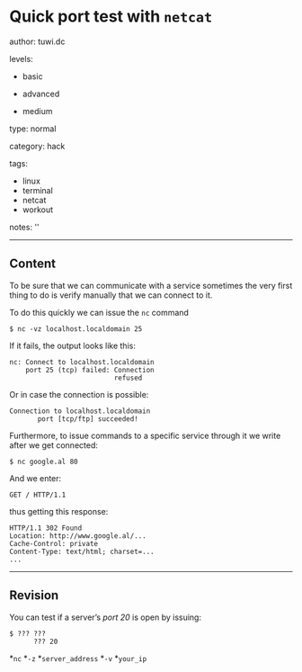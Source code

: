 # Quick port test with `netcat`
author: tuwi.dc

levels:

  - basic

  - advanced

  - medium

type: normal

category: hack

tags:
  - linux
  - terminal
  - netcat
  - workout


notes: ''

---
## Content

To be sure that we can communicate with a service sometimes the very first thing to do is verify manually that we can connect to it. 

To do this quickly we can issue the `nc` command
```
$ nc -vz localhost.localdomain 25
```
If it fails, the output looks like this:
```
nc: Connect to localhost.localdomain
    port 25 (tcp) failed: Connection
                          refused
```
Or in case the connection is possible:
```
Connection to localhost.localdomain
       port [tcp/ftp] succeeded!
```

Furthermore, to issue commands to a specific service through it we write after we get connected:
```
$ nc google.al 80
```

And we enter: 
```
GET / HTTP/1.1
```
thus getting this response:

```
HTTP/1.1 302 Found
Location: http://www.google.al/...
Cache-Control: private
Content-Type: text/html; charset=...
...
```

---
## Revision

You can test if a server’s *port 20* is open by issuing:
```
$ ??? ??? 
      ??? 20
```
*`nc`
*`-z`
*`server_address`
*`-v`
*`your_ip`